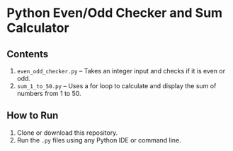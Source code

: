 # Python Even/Odd Checker and Sum Calculator

## Contents
1. `even_odd_checker.py` – Takes an integer input and checks if it is even or odd.
2. `sum_1_to_50.py` – Uses a for loop to calculate and display the sum of numbers from 1 to 50.

## How to Run
1. Clone or download this repository.
2. Run the `.py` files using any Python IDE or command line.


